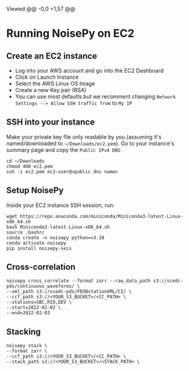 
Viewed
@@ -0,0 +1,57 @@
# Running NoisePy on EC2

## Create an EC2 instance

- Log into your AWS account and go into the EC2 Dashboard
- Click on Launch Instance
- Select the AWS Linux OS Image
- Create a new Key pair (RSA)
- You can use most defaults but we recomment changing `Network Settings --> Allow SSH traffic from` to `My IP`

## SSH into your instance

Make your private key file only readable by you (assuming it's named/downloaded to `~/Downloads/ec2.pem`). Go to your instance's summary page and copy the `Public IPv4 DNS`

```
cd ~/Downloads
chmod 400 ec2.pem
ssh -i ec2.pem ec2-user@<public dns name>
```


## Setup NoisePy

Inside your EC2 instance SSH session, run:

```
wget https://repo.anaconda.com/miniconda/Miniconda3-latest-Linux-x86_64.sh
bash Miniconda3-latest-Linux-x86_64.sh
source .bashrc
conda create -n noisepy python==3.10
conda activate noisepy
pip install noisepy-seis
```

## Cross-correlation

```
noisepy cross_correlate --format zarr --raw_data_path s3://scedc-pds/continuous_waveforms/ \
--xml_path s3://scedc-pds/FDSNstationXML/CI/ \
--ccf_path s3://<YOUR_S3_BUCKET>/<CC_PATH> \
--stations=SBC,RIO,DEV \
--start=2022-02-02 \
--end=2022-02-03
```

## Stacking

```
noisepy stack \
--format zarr \
--ccf_path s3://<YOUR_S3_BUCKET>/<CC_PATH> \
--stack_path s3://<YOUR_S3_BUCKET>/<STACK_PATH> \
```
